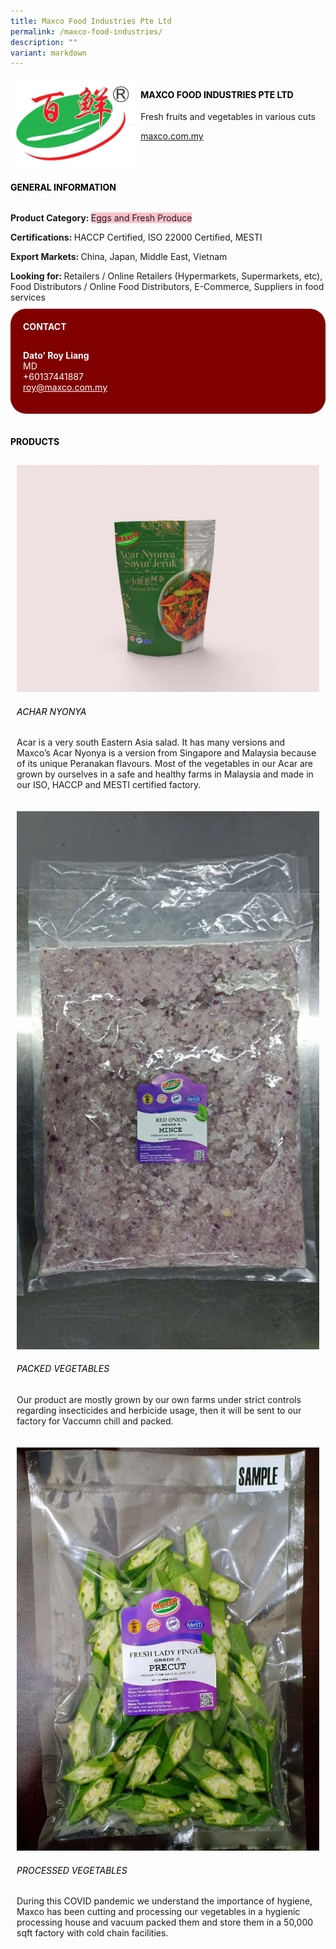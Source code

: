 ```yaml
---
title: Maxco Food Industries Pte Ltd
permalink: /maxco-food-industries/
description: ""
variant: markdown
---
```

<div class="flex-paragraph"> 
<p style="text-transform: uppercase">
</p>
</div> 
<div class="flex-container" style="display: flex; flex-wrap: wrap;"> 
<div class="card sgds" style="flex: 1 1 40%; display: block;">
<img src="/images/maxco.png">
</div> 
<div class="card-sgds" style="flex: 1 1 58%; display: block; margin-left: 3px"> 
<h4 style="text-transform: uppercase; color: black;">
<b>Maxco Food Industries Pte Ltd
</b>
</h4> 
<p>Fresh fruits and vegetables in various cuts
</p> 
<p>
<a href="https://www.maxco.com.my" target="_blank">maxco.com.my
</a>
</p> 
</div> 
</div> 
<h4 style="text-transform: uppercase; color: black;">
<b>General Information
</b>
</h4> 
<div class="flex-container" style="display: flex; flex-wrap: wrap;"> 
<div class="card sgds" style="flex: 1 1 65%; display: block; align-self: stretch"> 
<div class="flex-paragraph"> 
<p>
<b>Product Category: 
</b>
<span style="background-color: pink; border-radius: 10 px;">Eggs and Fresh Produce
</span>
</p> 
<p>
<b>Certifications: 
</b>HACCP Certified, ISO 22000 Certified, MESTI
</p> 
<p>
<b>Export Markets: 
</b>China, Japan, Middle East, Vietnam
</p> 
<p style="margin-bottom: 10px;">
<b>Looking for: 
</b>Retailers / Online Retailers (Hypermarkets, Supermarkets, etc), Food Distributors / Online Food Distributors, E-Commerce, Suppliers in food services
</p> 
</div> 
</div> 
<div class="card sgds" style="flex: 1 1 35%; padding: 10px; display: block; background-color: maroon; border-radius: 25px; align-self: center;"> 
<h4 style="color: white; margin-top: 10px; margin-left: 10px;">CONTACT
</h4> 
<div class="flex-paragraph"> 
<p style="padding: 10px; color: white;">
<b>Dato’ Roy Liang
</b>
<br>MD
<br>+60137441887
<br>
<a href="mailto:roy@maxco.com.my" style="color: white;">roy@maxco.com.my
</a>
</p> 
</div> 
</div> 
</div> 
<br> 
<h4 style="text-transform: uppercase; color: black;">
<b>products
</b>
</h4> 
<div style="display: flex; flex-wrap: wrap;"> 
<div class="card sgds" style="flex: 1 1 47%; margin: 10px; display: block;"> 
<div class="flex-image" style="display: block;">
<img src="/images/maxco_product1.jpeg">
</div> 
<div class="flex-paragraph"> 
<h6 style="text-transform: uppercase; color: black;">Achar Nyonya
</h6> 
<p>Acar is a very south Eastern Asia salad. It has many versions and Maxco’s Acar Nyonya is a version from Singapore and Malaysia because of its unique Peranakan flavours. Most of the vegetables in our Acar are grown by ourselves in a safe and healthy farms in Malaysia and made in our ISO, HACCP and MESTI certified factory. 
</p>
</div> 
</div> 
<div class="card sgds" style="flex: 1 1 47%; margin: 10px; display: block;"> 
<div class="flex-image" style="display: block;">
<img src="/images/maxco_product2.jpeg">
</div> 
<div class="flex-paragraph"> 
<h6 style="text-transform: uppercase; color: black;">Packed vegetables
</h6> 
<p>Our product are mostly grown by our own farms under strict controls regarding insecticides and herbicide usage, then it will be sent to our factory for Vaccumn chill and packed. 
</p>
</div> 
</div> 
<div class="card sgds" style="flex: 1 1 47%; margin: 10px; display: block;"> 
<div class="flex-image" style="display: block;">
<img src="/images/maxco_product3.jpeg">
</div> 
<div class="flex-paragraph"> 
<h6 style="text-transform: uppercase; color: black;">Processed vegetables
</h6> 
<p>During this COVID pandemic we understand the importance of hygiene, Maxco has been cutting and processing our vegetables in a hygienic processing house and vacuum packed them and store them in a 50,000 sqft factory with cold chain facilities. 
</p>
</div> 
</div> 
</div>